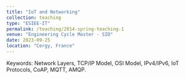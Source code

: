 ```yaml
---
title: "IoT and Networking"
collection: teaching
type: "ESIEE-IT"
permalink: /teaching/2014-spring-teaching-1
venue: "Engineering Cycle Master - SID"
date: 2023-09-25
location: "Cergy, France"
---
```


Keywords: Network Layers, TCP/IP Model, OSI Model, IPv4/IPv6, IoT Protocols, CoAP, MQTT, AMQP.
